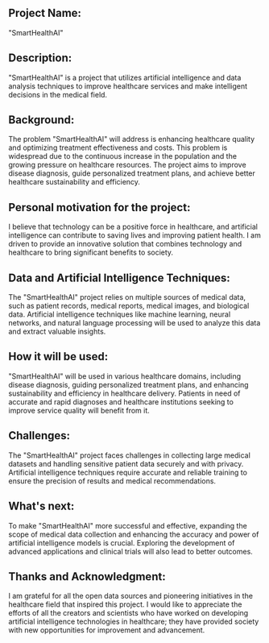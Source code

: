 ## Project Name: 
"SmartHealthAI"
## Description:
"SmartHealthAI" is a project that utilizes artificial intelligence and data analysis techniques to improve healthcare services and make intelligent decisions in the medical field.

## Background:
The problem "SmartHealthAI" will address is enhancing healthcare quality and optimizing treatment effectiveness and costs. This problem is widespread due to the continuous increase in the population and the growing pressure on healthcare resources. The project aims to improve disease diagnosis, guide personalized treatment plans, and achieve better healthcare sustainability and efficiency.

## Personal motivation for the project:
I believe that technology can be a positive force in healthcare, and artificial intelligence can contribute to saving lives and improving patient health. I am driven to provide an innovative solution that combines technology and healthcare to bring significant benefits to society.

## Data and Artificial Intelligence Techniques:
The "SmartHealthAI" project relies on multiple sources of medical data, such as patient records, medical reports, medical images, and biological data. Artificial intelligence techniques like machine learning, neural networks, and natural language processing will be used to analyze this data and extract valuable insights.

## How it will be used:
"SmartHealthAI" will be used in various healthcare domains, including disease diagnosis, guiding personalized treatment plans, and enhancing sustainability and efficiency in healthcare delivery. Patients in need of accurate and rapid diagnoses and healthcare institutions seeking to improve service quality will benefit from it.

## Challenges:
The "SmartHealthAI" project faces challenges in collecting large medical datasets and handling sensitive patient data securely and with privacy. Artificial intelligence techniques require accurate and reliable training to ensure the precision of results and medical recommendations.

## What's next:
To make "SmartHealthAI" more successful and effective, expanding the scope of medical data collection and enhancing the accuracy and power of artificial intelligence models is crucial. Exploring the development of advanced applications and clinical trials will also lead to better outcomes.

## Thanks and Acknowledgment:
I am grateful for all the open data sources and pioneering initiatives in the healthcare field that inspired this project. I would like to appreciate the efforts of all the creators and scientists who have worked on developing artificial intelligence technologies in healthcare; they have provided society with new opportunities for improvement and advancement.
